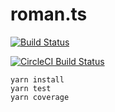 # roman.ts

[![Build Status](https://travis-ci.org/glyphrider/roman.ts.svg?branch=master)](https://travis-ci.org/glyphrider/roman.ts)

[![CircleCI Build Status](https://circleci.com/gh/glyphrider/roman.ts.svg?style=svg)](https://circleci.com/gh/glyphrider/roman.ts)


```
yarn install
yarn test
yarn coverage
```
